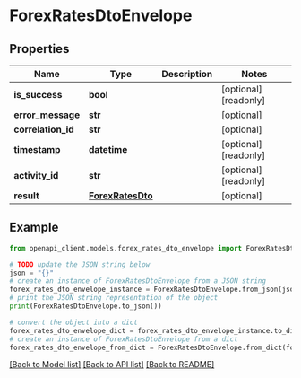 # ForexRatesDtoEnvelope


## Properties

Name | Type | Description | Notes
------------ | ------------- | ------------- | -------------
**is_success** | **bool** |  | [optional] [readonly] 
**error_message** | **str** |  | [optional] 
**correlation_id** | **str** |  | [optional] 
**timestamp** | **datetime** |  | [optional] [readonly] 
**activity_id** | **str** |  | [optional] [readonly] 
**result** | [**ForexRatesDto**](ForexRatesDto.md) |  | [optional] 

## Example

```python
from openapi_client.models.forex_rates_dto_envelope import ForexRatesDtoEnvelope

# TODO update the JSON string below
json = "{}"
# create an instance of ForexRatesDtoEnvelope from a JSON string
forex_rates_dto_envelope_instance = ForexRatesDtoEnvelope.from_json(json)
# print the JSON string representation of the object
print(ForexRatesDtoEnvelope.to_json())

# convert the object into a dict
forex_rates_dto_envelope_dict = forex_rates_dto_envelope_instance.to_dict()
# create an instance of ForexRatesDtoEnvelope from a dict
forex_rates_dto_envelope_from_dict = ForexRatesDtoEnvelope.from_dict(forex_rates_dto_envelope_dict)
```
[[Back to Model list]](../README.md#documentation-for-models) [[Back to API list]](../README.md#documentation-for-api-endpoints) [[Back to README]](../README.md)


